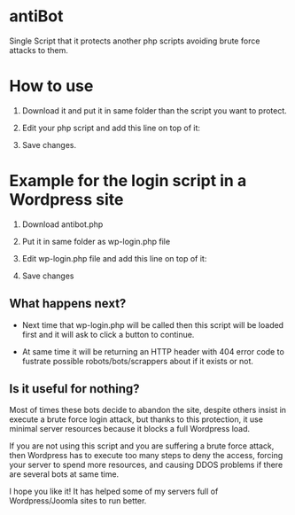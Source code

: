 antiBot
=======

Single Script that it protects another php scripts avoiding brute force attacks to them.

How to use
==========

1) Download it and put it in same folder than the script you want to protect. 

2) Edit your php script and add this line on top of it:

<?php include('antibot.php'); ?>

3) Save changes.

Example for the login script in a Wordpress site
===========================================

1) Download antibot.php

2) Put it in same folder as wp-login.php file

3) Edit wp-login.php file and add this line on top of it:

<?php include('antibot.php'); ?>

4) Save changes

What happens next?
------------------

- Next time that wp-login.php will be called then this script will be loaded first and it will ask to click a button to continue.

- At same time it will be returning an HTTP header with 404 error code to fustrate possible robots/bots/scrappers about if it exists or not. 

Is it useful for nothing?
-------------------------

Most of times these bots decide to abandon the site, despite others insist in execute a brute force login attack, but thanks to this protection, it use minimal server resources because it blocks a full Wordpress load. 

If you are not using this script and you are suffering a brute force attack, then Wordpress has to execute too many steps to deny the access, forcing your server to spend more resources, and causing DDOS problems if there are several bots at same time.

I hope you like it! It has helped some of my servers full of Wordpress/Joomla sites to run better.

